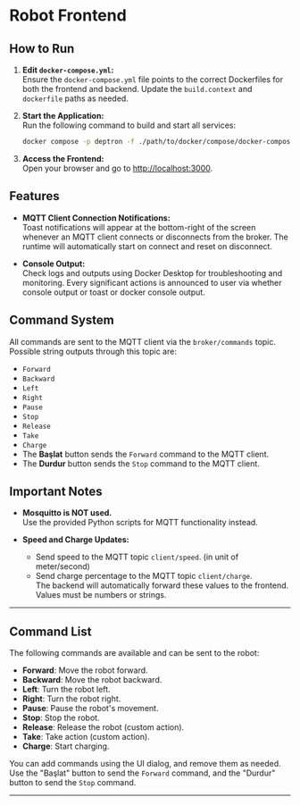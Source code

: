 # Robot Frontend

## How to Run

1. **Edit `docker-compose.yml`:**  
   Ensure the `docker-compose.yml` file points to the correct Dockerfiles for both the frontend and backend. Update the `build.context` and `dockerfile` paths as needed.

2. **Start the Application:**  
   Run the following command to build and start all services:

    ```sh
    docker compose -p deptron -f ./path/to/docker/compose/docker-compose.yml up -d --build
    ```

3. **Access the Frontend:**  
   Open your browser and go to [http://localhost:3000](http://localhost:3000).

## Features

- **MQTT Client Connection Notifications:**  
  Toast notifications will appear at the bottom-right of the screen whenever an MQTT client connects or disconnects from the broker. The runtime will automatically start on connect and reset on disconnect.

- **Console Output:**  
  Check logs and outputs using Docker Desktop for troubleshooting and monitoring. Every significant actions is announced to user via whether console output or toast or docker console output.

## Command System

All commands are sent to the MQTT client via the `broker/commands` topic. Possible string outputs through this topic are:

- `Forward`
- `Backward`
- `Left`
- `Right`
- `Pause`
- `Stop`
- `Release`
- `Take`
- `Charge`
- The **Başlat** button sends the `Forward` command to the MQTT client.
- The **Durdur** button sends the `Stop` command to the MQTT client.

## Important Notes

- **Mosquitto is NOT used.**  
  Use the provided Python scripts for MQTT functionality instead.

- **Speed and Charge Updates:**
    - Send speed to the MQTT topic `client/speed`. (in unit of meter/second)
    - Send charge percentage to the MQTT topic `client/charge`.  
      The backend will automatically forward these values to the frontend. Values must be numbers or strings.

---

## Command List

The following commands are available and can be sent to the robot:

- **Forward**: Move the robot forward.
- **Backward**: Move the robot backward.
- **Left**: Turn the robot left.
- **Right**: Turn the robot right.
- **Pause**: Pause the robot's movement.
- **Stop**: Stop the robot.
- **Release**: Release the robot (custom action).
- **Take**: Take action (custom action).
- **Charge**: Start charging.

You can add commands using the UI dialog, and remove them as needed. Use the "Başlat" button to send the `Forward` command, and the "Durdur" button to send the `Stop` command.

---
